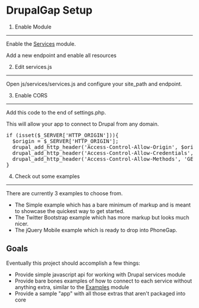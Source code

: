 DrupalGap Setup
========
1. Enable Module
--------

Enable the [Services](http://drupal.org/project/services "Services") module.

Add a new endpoint and enable all resources

2. Edit services.js
--------

Open js/services/services.js and configure your site_path and endpoint.

3. Enable CORS
--------

Add this code to the end of settings.php.

This will allow your app to connect to Drupal from any domain.

<pre>
if (isset($_SERVER['HTTP_ORIGIN'])){
  $origin = $_SERVER['HTTP_ORIGIN'];
  drupal_add_http_header('Access-Control-Allow-Origin', $origin);
  drupal_add_http_header('Access-Control-Allow-Credentials', 'true');
  drupal_add_http_header('Access-Control-Allow-Methods', 'GET, PUT, POST, DELETE');
}
</pre>
4. Check out some examples
--------

There are currently 3 examples to choose from.

 * The Simple example which has a bare minimum of markup and is meant to showcase the quickest way to get started.
 * The Twitter Bootstrap example which has more markup but looks much nicer.
 * The jQuery Mobile example which is ready to drop into PhoneGap.

Goals
--------
Eventually this project should accomplish a few things:

 * Provide simple javascript api for working with Drupal services module
 * Provide bare bones examples of how to connect to each service without anything extra, similar to the [Examples](http://drupal.org/project/examples "Examples") module
 * Provide a sample "app" with all those extras that aren't packaged into core
